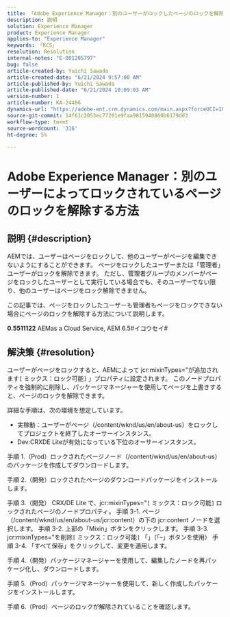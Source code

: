 ```yaml
---
title: 「Adobe Experience Manager：別のユーザーがロックしたページのロックを解除する方法」
description: 説明
solution: Experience Manager
product: Experience Manager
applies-to: "Experience Manager"
keywords: 「KCS」
resolution: Resolution
internal-notes: "E-001205797"
bug: false
article-created-by: Yuichi Sawada
article-created-date: "6/21/2024 9:57:00 AM"
article-published-by: Yuichi Sawada
article-published-date: "6/21/2024 10:09:03 AM"
version-number: 1
article-number: KA-24486
dynamics-url: "https://adobe-ent.crm.dynamics.com/main.aspx?forceUCI=1&pagetype=entityrecord&etn=knowledgearticle&id=f63ea293-b42f-ef11-840b-000d3a372703"
source-git-commit: 14f61c2053ec77201e9faa9815948860b6179dd3
workflow-type: tm+mt
source-wordcount: '316'
ht-degree: 5%

---
```


# Adobe Experience Manager：別のユーザーによってロックされているページのロックを解除する方法

## 説明 {#description}


AEMでは、ユーザーはページをロックして、他のユーザーがページを編集できないようにすることができます。 ページをロックしたユーザーまたは「管理者」ユーザーがロックを解除できます。 ただし、管理者グループのメンバーがページをロックしたユーザーとして実行している場合でも、そのユーザーでない限り、他のユーザーはページをロック解除できません。

この記事では、ページをロックしたユーザーも管理者もページをロックできない場合にページのロックを解除する方法について説明します。

<b>0.5511122</b>
AEMas a Cloud Service, AEM 6.5#イコウセイ#


## 解決策 {#resolution}


ユーザーがページをロックすると、AEMによって jcr:mixinTypes=&quot;が追加されます`[` ミックス：ロック可能`]` 」プロパティに設定されます。 このノードプロパティを強制的に削除し、パッケージマネージャーを使用してページを上書きすると、ページのロックを解除できます。

詳細な手順は、次の環境を想定しています。
- 実稼動：ユーザーがページ（/content/wknd/us/en/about-us）をロックしてプロジェクトを終了したオーサーインスタンス。
- Dev:CRXDE Liteが有効になっている下位のオーサーインスタンス。

手順 1.（Prod）ロックされたページノード（/content/wknd/us/en/about-us）のパッケージを作成してダウンロードします。

手順 2.（開発）ロックされたページのダウンロードパッケージをインストールします。

手順 3.（開発） CRX/DE Lite で、jcr:mixinTypes=&quot;`[` ミックス：ロック可能`]` ロックされたページのノードプロパティ。
手順 3-1. ページ（/content/wknd/us/en/about-us/jcr:content）の下の jcr:content ノードを選択します。
手順 3-2. 上部の「Mixin」ボタンをクリックします。
手順 3-3. jcr:mixinTypes=&quot;を削除`[` ミックス：ロック可能`]` 「」（「–」ボタンを使用）
手順 3-4. 「すべて保存」をクリックして、変更を適用します。

手順 4.（開発）パッケージマネージャーを使用して、編集したノードを再パッケージ化し、ダウンロードします。

手順 5.（Prod）パッケージマネージャーを使用して、新しく作成したパッケージをインストールします。

手順 6.（Prod）ページのロックが解除されていることを確認します。
